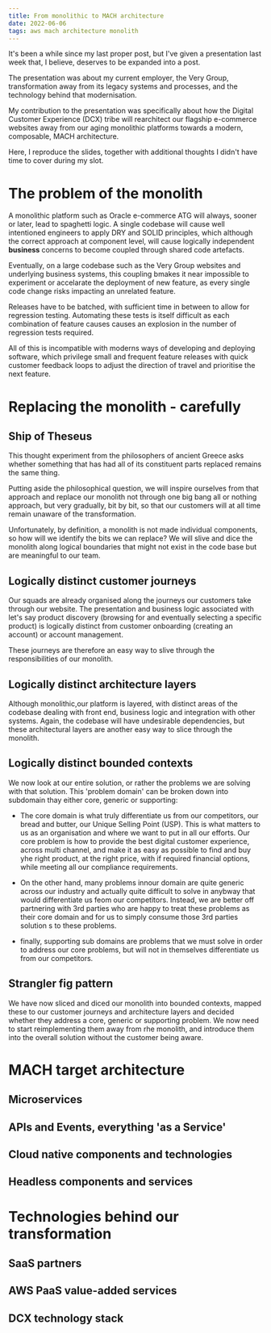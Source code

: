 ```yaml
---
title: From monolithic to MACH architecture 
date: 2022-06-06
tags: aws mach architecture monolith
---
```


It's been a while since my last proper post, 
but I've given a presentation last week that, I believe,
 deserves to be expanded into a post.

The presentation was about my current employer,
 the Very Group, transformation away from its legacy systems and processes,
and the technology behind that modernisation.

My contribution to the presentation was specifically about how
the Digital Customer Experience (DCX) tribe will rearchitect
our flagship e-commerce websites away from our aging 
monolithic platforms towards a modern, composable, MACH architecture.

Here, I reproduce the slides, together with additional
thoughts I didn't have time to cover during my slot.

# The problem of the monolith

A monolithic platform such as Oracle e-commerce ATG
will always, sooner or later, lead to spaghetti logic.
A single codebase will cause well intentioned engineers
to apply DRY and SOLID principles, which although
the correct approach at component level, will cause
logically independent **business** concerns to become
coupled through shared code artefacts.

Eventually, on a large codebase such as the Very Group
websites and underlying business systems, this coupling
bmakes it near impossible to experiment or accelarate 
the deployment of new feature, as every single code 
change risks impacting an unrelated feature.

Releases have to be batched, with sufficient time in between
to allow for regression testing. Automating these tests
is itself difficult as each combination of feature causes
 causes an explosion in the number of regression tests required.

All of this is incompatible with moderns ways of developing and deploying
software, which privilege small and frequent feature
releases with quick customer feedback loops to adjust the direction of travel
 and prioritise the next feature.

# Replacing the monolith - carefully

## Ship of Theseus

This thought experiment from the philosophers of ancient Greece asks whether something
that has had all of its constituent parts replaced remains the same thing.

Putting aside the philosophical question, we will inspire
ourselves from that approach and replace our monolith not 
through one big bang all or nothing approach, but very gradually,
bit by bit, so that our customers will at all time
remain unaware of the transformation.

Unfortunately, by definition, a monolith is not made
individual components, so how will we identify the bits 
we can replace? We will slive and dice the monolith 
along logical boundaries that might not exist in
the code base but are meaningful to our team.

## Logically distinct customer journeys

Our squads are already organised along the journeys 
our customers take through our website.
The presentation and business logic associated with let's say product discovery
(browsing for and eventually selecting a specific product)
is logically distinct from customer onboarding (creating an account)
or account management.

These journeys are therefore an easy way to slive through the responsibilities of our monolith.

## Logically distinct architecture layers

Although monolithic,our platform is layered, with distinct areas of the  codebase dealing with front end, business logic and integration with other systems.
Again, the codebase will have undesirable dependencies,
but these architectural layers are another easy way to slice through the monolith.


## Logically distinct bounded contexts

We now look at our entire solution, or rather the problems we are solving with that solution.
This 'problem domain' can be broken down into subdomain thay either
core, generic or supporting:

- The core domain is what truly differentiate us from our competitors,
our bread and butter, our Unique Selling Point (USP).
This is what matters to us as an organisation and where we want to put in all our efforts.
Our core problem is how to provide the best digital customer experience, across multi channel,
and make it as easy as possible to find and buy yhe right product, at the right price, with
if required financial options, while meeting all our compliance requirements.

- On the other hand, many problems innour domain are 
quite generic across our industry and actually quite difficult to solve in anybway
that would differentiate us feom our competitors.
Instead, we are better off partnering with 3rd parties
who are happy to treat these problems as their core domain
and for us to simply consume those 3rd parties solution s to these problems.

- finally, supporting sub domains are problems that we must 
solve in order to address our core problems, but will not
in themselves differentiate us from our competitors.

## Strangler fig pattern

We have now sliced and diced our monolith into bounded  contexts,
mapped these to our customer journeys and architecture layers
and decided whether they address a core, generic or supporting
problem. We now need to start reimplementing them away from
rhe monolith, and introduce them into the overall solution
without the customer being aware.

# MACH target architecture

## Microservices
## APIs and Events, everything 'as a Service'
## Cloud native components and technologies
## Headless components and services

# Technologies behind our transformation

## SaaS partners 
## AWS PaaS value-added services
## DCX technology stack
